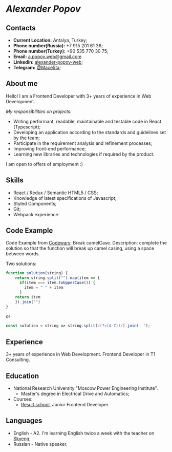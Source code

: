 # ***Alexander Popov***
## Contacts
* **Current Location:** Antalya, Turkey;
* **Phone number(Russia):** +7 915 201 61 36;
* **Phone number(Turkey):** +90 535 770 30 75;
* **Email:** a.popov.web@gmail.com
* **Linkedin:** [alexander-popov-web](https://www.linkedin.com/in/alexander-popov-web/);
* **Telegram:** [@Mace5ta](https://t.me/Mace5ta);

## About me
Hello! I am a Frontend Developer with 3+ years of experience in Web Development.

*My responsibilities on projects:*
* Writing performant, readable, maintainable and testable code in React (Typescript);
* Developing an application according to the standards and guidelines set by the team;
* Participate in the requirement analysis and refinement processes;
* Improving front-end performance;
*  Learning new libraries and technologies if required by the product.

I am open to offers of employment :)

## Skills
* React / Redux / Semantic HTML5 / CSS;
* Knowledge of latest specifications of Javascript;
* Styled Components;
* Git;
* Webpack experience.

## Code Example
Code Example from [Codewars](https://www.codewars.com/):
Break camelCase. Description: complete the solution so that the function will break up camel casing, using a space between words.

Two solutions:
```javascript
function solution(string) {
    return string.split("").map(item => {
      if(item === item.toUpperCase()) {
        item = " " + item
      }
    return item
    }).join("")
}
```
or
```javascript
const solution = string => string.split(/(?=[A-Z])/).join(' ');
```

## Experience
3+ years of experience in Web Development. Frontend Developer in T1 Consulting.

## Education
* National Research University "Moscow Power Engineering Institute".
  *  Master's degree in Electrical Drive and Automatics; 
* Courses:
  * [Result.school](https://result.school/), Junior Frontend Developer.

## Languages
* English - A2. I'm learning English twice a week with the teacher on [Skyeng](https://skyeng.ru);
* Russian - Native speaker.